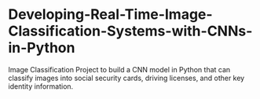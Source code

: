 # Developing-Real-Time-Image-Classification-Systems-with-CNNs-in-Python
Image Classification Project to build a CNN model in Python that can classify images into social security cards, driving licenses, and other key identity information.
